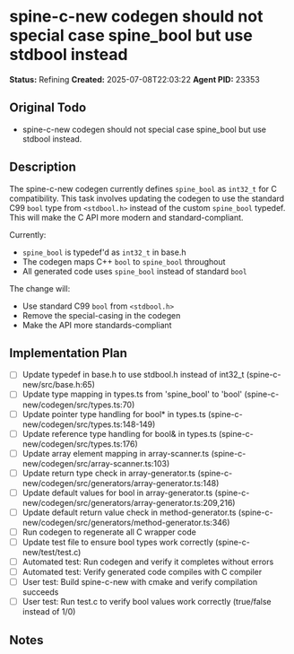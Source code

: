 # spine-c-new codegen should not special case spine_bool but use stdbool instead

**Status:** Refining
**Created:** 2025-07-08T22:03:22
**Agent PID:** 23353

## Original Todo
- spine-c-new codegen should not special case spine_bool but use stdbool instead.

## Description
The spine-c-new codegen currently defines `spine_bool` as `int32_t` for C compatibility. This task involves updating the codegen to use the standard C99 `bool` type from `<stdbool.h>` instead of the custom `spine_bool` typedef. This will make the C API more modern and standard-compliant.

Currently:
- `spine_bool` is typedef'd as `int32_t` in base.h
- The codegen maps C++ `bool` to `spine_bool` throughout
- All generated code uses `spine_bool` instead of standard `bool`

The change will:
- Use standard C99 `bool` from `<stdbool.h>`
- Remove the special-casing in the codegen
- Make the API more standards-compliant

## Implementation Plan
- [ ] Update typedef in base.h to use stdbool.h instead of int32_t (spine-c-new/src/base.h:65)
- [ ] Update type mapping in types.ts from 'spine_bool' to 'bool' (spine-c-new/codegen/src/types.ts:70)
- [ ] Update pointer type handling for bool* in types.ts (spine-c-new/codegen/src/types.ts:148-149)
- [ ] Update reference type handling for bool& in types.ts (spine-c-new/codegen/src/types.ts:176)
- [ ] Update array element mapping in array-scanner.ts (spine-c-new/codegen/src/array-scanner.ts:103)
- [ ] Update return type check in array-generator.ts (spine-c-new/codegen/src/generators/array-generator.ts:148)
- [ ] Update default values for bool in array-generator.ts (spine-c-new/codegen/src/generators/array-generator.ts:209,216)
- [ ] Update default return value check in method-generator.ts (spine-c-new/codegen/src/generators/method-generator.ts:346)
- [ ] Run codegen to regenerate all C wrapper code
- [ ] Update test file to ensure bool types work correctly (spine-c-new/test/test.c)
- [ ] Automated test: Run codegen and verify it completes without errors
- [ ] Automated test: Verify generated code compiles with C compiler
- [ ] User test: Build spine-c-new with cmake and verify compilation succeeds
- [ ] User test: Run test.c to verify bool values work correctly (true/false instead of 1/0)

## Notes